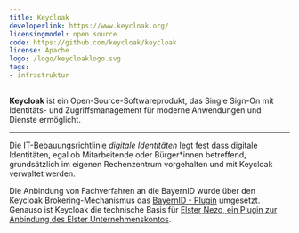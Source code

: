 ```yaml
---
title: Keycloak
developerlink: https://www.keycloak.org/
licensingmodel: open source
code: https://github.com/keycloak/keycloak
license: Apache
logo: /logo/keycloaklogo.svg
tags:
- infrastruktur
---
```


__Keycloak__ ist ein Open-Source-Softwareprodukt, das Single Sign-On mit Identitäts- und Zugriffsmanagement für moderne Anwendungen und Dienste ermöglicht.

---

Die IT-Bebauungsrichtlinie *digitale Identitäten* legt fest dass digitale Identitäten, egal ob Mitarbeitende oder Bürger*innen betreffend, grundsätzlich im eigenen Rechenzentrum vorgehalten und mit Keycloak verwaltet werden.

Die Anbindung von Fachverfahren an die BayernID wurde über den Keycloak Brokering-Mechanismus das [BayernID - Plugin](bayernid-plugin) umgesetzt.
Genauso ist Keycloak die technische Basis für [Elster Nezo, ein Plugin zur Anbindung des Elster Unternehmenskontos](elster-nezo_plugin).
